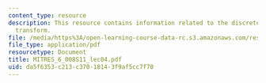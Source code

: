 ```yaml
---
content_type: resource
description: This resource contains information related to the discrete-time Fourier
  transform.
file: /media/https%3A/open-learning-course-data-rc.s3.amazonaws.com/res-6-008-digital-signal-processing-spring-2011/da5f6353c213c37018143f9af5cc7f70_MITRES_6_008S11_lec04.pdf
file_type: application/pdf
resourcetype: Document
title: MITRES_6_008S11_lec04.pdf
uid: da5f6353-c213-c370-1814-3f9af5cc7f70
---
```

